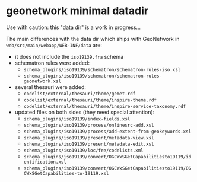 geonetwork minimal datadir
==========================

Use with caution: this "data dir" is a work in progress...

The main differences with the data dir which ships with GeoNetwork in ```web/src/main/webapp/WEB-INF/data``` are:
 * it does not include the ```iso19139.fra``` schema
 * schematron rules were added:
   * ```schema_plugins/iso19139/schematron/schematron-rules-iso.xsl```
   * ```schema_plugins/iso19139/schematron/schematron-rules-geonetwork.xsl```
 * several thesauri were added:
   * ```codelist/external/thesauri/theme/gemet.rdf```
   * ```codelist/external/thesauri/theme/inspire-theme.rdf```
   * ```codelist/external/thesauri/theme/inspire-service-taxonomy.rdf```
 * updated files on both sides (they need special attention):
   * ```schema_plugins/iso19139/index-fields.xsl```
   * ```schema_plugins/iso19139/process/onlinesrc-add.xsl```
   * ```schema_plugins/iso19139/process/add-extent-from-geokeywords.xsl```
   * ```schema_plugins/iso19139/present/metadata-view.xsl```
   * ```schema_plugins/iso19139/present/metadata-edit.xsl```
   * ```schema_plugins/iso19139/loc/fre/codelists.xml```
   * ```schema_plugins/iso19139/convert/OGCWxSGetCapabilitiesto19119/identification.xsl```
   * ```schema_plugins/iso19139/convert/OGCWxSGetCapabilitiesto19119/OGCWxSGetCapabilities-to-19119.xsl```

